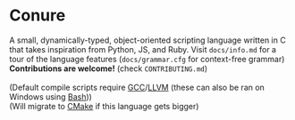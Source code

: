 # Conure
A small, dynamically-typed, object-oriented scripting language written in C that takes inspiration from Python, JS, and Ruby.
Visit `docs/info.md` for a tour of the language features (`docs/grammar.cfg` for context-free grammar)<br/>
**Contributions are welcome!** (check `CONTRIBUTING.md`)<br/>
<br/>
(Default compile scripts require [GCC](https://gcc.gnu.org)/[LLVM](http://llvm.org) (these can also be ran on Windows using [Bash](https://www.gnu.org/software/bash/)))<br/>
(Will migrate to [CMake](https://cmake.org) if this language gets bigger)

<!-- On hold momentarily -->
